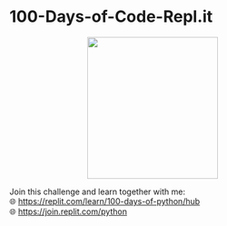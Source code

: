 # 100-Days-of-Code-Repl.it

<center>
        <a href="https://replit.com/learn/100-days-of-python?from=hub">
        <img src = "https://external-content.duckduckgo.com/iu/?u=https%3A%2F%2Ftse1.mm.bing.net%2Fth%3Fid%3DOIP.ejSROAiC6ZMkcs-29renWwAAAA%26pid%3DApi&f=1&ipt=672b4bc91b1ab0d4039e0acd01b6b48dbb740eeed01ef45cbd365e6d59a364e7&ipo=images" width="230" height="250"> 
        </a> 
</center>


Join this challenge and learn together with me:<br>
:globe_with_meridians: <a href="https://replit.com/learn/100-days-of-python/hub" target="_blank" rel="noopener noreferrer">https://replit.com/learn/100-days-of-python/hub</a>
<br>
:globe_with_meridians: <a href="https://join.replit.com/python" target="_blank" rel="noopener noreferrer">https://join.replit.com/python</a>
